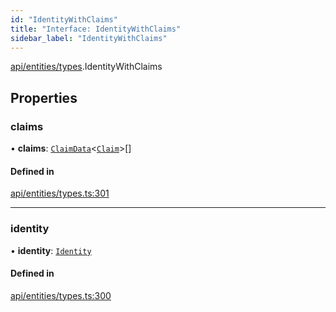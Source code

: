 ```yaml
---
id: "IdentityWithClaims"
title: "Interface: IdentityWithClaims"
sidebar_label: "IdentityWithClaims"
---
```


[api/entities/types](../../../../../modules/API/Entities/Types/Types.md).IdentityWithClaims

## Properties

### claims

• **claims**: [`ClaimData`](../ClaimData/ClaimData.md)\<[`Claim`](../../../../../modules/API/Entities/Types/Types.md#claim)\>[]

#### Defined in

[api/entities/types.ts:301](https://github.com/PolymeshAssociation/polymesh-sdk/blob/995f17653/src/api/entities/types.ts#L301)

___

### identity

• **identity**: [`Identity`](../../../../../classes/API/Entities/Identity/Identity.md)

#### Defined in

[api/entities/types.ts:300](https://github.com/PolymeshAssociation/polymesh-sdk/blob/995f17653/src/api/entities/types.ts#L300)
